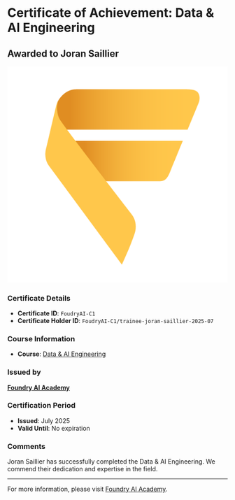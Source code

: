 
# Certificate of Achievement: Data & AI Engineering

## Awarded to **Joran Saillier**

![Certificate Image](trainee-joran-saillier-2025-07.png)

### Certificate Details
- **Certificate ID**: `FoudryAI-C1`
- **Certificate Holder ID**: `FoudryAI-C1/trainee-joran-saillier-2025-07`

### Course Information
- **Course**: [Data & AI Engineering](https://www.foundry.academy/)

### Issued by
[**Foundry AI Academy**](https://foundry.academy/) 

### Certification Period
- **Issued**: July 2025
- **Valid Until**: No expiration

### Comments
Joran Saillier has successfully completed the Data & AI Engineering. We commend their dedication and expertise in the field.

---

For more information, please visit [Foundry AI Academy](https://foundry.academy/).
    